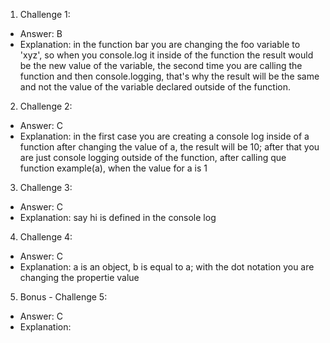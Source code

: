  1. Challenge 1:
  - Answer: B
  - Explanation:  in the function bar you are changing the foo variable to 'xyz', so when you console.log it inside of the function the result would be the new value of the variable, the second time you are calling the function and then console.logging, that's why the result will be the same and not the value of the variable declared outside of the function.


2. Challenge 2:
  - Answer: C
  - Explanation: in the first case you are creating a console log inside of a function after changing the value of a, the result will be 10; after that you are just console logging outside of the function, after calling que function example(a), when the value for a is 1


3. Challenge 3:
  - Answer: C
  - Explanation: say hi is defined in the console log


4. Challenge 4:
  - Answer: C
  - Explanation: a is an object, b is equal to a; with the dot notation you are changing the propertie value


5. Bonus - Challenge 5: 
  - Answer: C
  - Explanation: 
